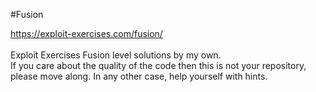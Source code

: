 #Fusion

https://exploit-exercises.com/fusion/<br /><br />
Exploit Exercises Fusion level solutions by my own.<br />
If you care about the quality of the code then this is not your repository, please move along. In any other case, help yourself with hints.
